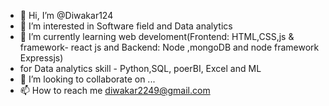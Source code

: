 - 👋 Hi, I’m @Diwakar124
- 👀 I’m interested in Software field and Data analytics
- 🌱 I’m currently learning web develoment(Frontend: HTML,CSS,js & framework- react js and Backend: Node ,mongoDB and node framework Expressjs)
- for Data analytics skill - Python,SQL, poerBI, Excel and ML
- 💞️ I’m looking to collaborate on ...
- 📫 How to reach me diwakar2249@gmail.com

<!---
Diwakar124/Diwakar124 is a ✨ special ✨ repository because its `README.md` (this file) appears on your GitHub profile.
You can click the Preview link to take a look at your changes.
--->
